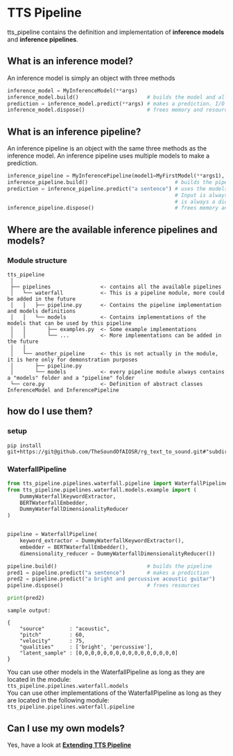 # TTS Pipeline
tts_pipeline contains the definition and implementation of **inference models** and **inference pipelines**.

## What is an inference model?
An inference model is simply an object with three methods
```python
inference_model = MyInferenceModel(**args)
inference_model.build()                      # builds the model and all necessary resources
prediction = inference_model.predict(**args) # makes a prediction. I/O changes depending on the model
inference_model.dispose()                    # frees memory and resources
```

## What is an inference pipeline?
An inference pipeline is an object with the same three methods as the inference model.
An inference pipeline uses multiple models to make a prediction.
```python
inference_pipeline = MyInferencePipeline(model1=MyFirstModel(**args1), model2=MySecondModel(**args2))
inference_pipeline.build()                            # builds the pipeline
prediction = inference_pipeline.predict("a sentence") # uses the models to make a prediction. 
                                                      # Input is always a sentence and output 
                                                      # is always a dictionary with fixed fields
inference_pipeline.dispose()                          # frees memory and resources
```

## Where are the available inference pipelines and models?
### Module structure

    tts_pipeline  
     │
     ├── pipelines                <- contains all the available pipelines    
     │   └── waterfall            <- This is a pipeline module, more could be added in the future    
     │   │   ├── pipeline.py      <- Contains the pipeline implementation and models definitions
     │   │   └── models           <- Contains implementations of the models that can be used by this pipeline    
     │   │       ├── examples.py  <- Some example implementations    
     │   │       └── ...          <- More implementations can be added in the future    
     │   │    
     │   └── another_pipeline     <- this is not actually in the module, it is here only for demonstration purposes    
     │       ├── pipeline.py      
     │       └── models           <- every pipeline module always contains a "models" folder and a "pipeline" folder    
     └── core.py                  <- Definition of abstract classes InferenceModel and InferencePipeline    



## how do I use them?
### setup
``` 
pip install git+https://git@github.com/TheSoundOfAIOSR/rg_text_to_sound.git#"subdirectory=playground/mirco_nani/tts_pipeline" 
```

### **WaterfallPipeline**
```python
from tts_pipeline.pipelines.waterfall.pipeline import WaterfallPipeline
from tts_pipeline.pipelines.waterfall.models.example import (
    DummyWaterfallKeywordExtractor,
    BERTWaterfallEmbedder,
    DummyWaterfallDimensionalityReducer
)


pipeline = WaterfallPipeline(
    keyword_extractor = DummyWaterfallKeywordExtractor(),
    embedder = BERTWaterfallEmbedder(),
    dimensionality_reducer = DummyWaterfallDimensionalityReducer())

pipeline.build()                             # builds the pipeline
pred1 = pipeline.predict("a sentence")       # makes a prediction
pred2 = pipeline.predict("a bright and percussive acoustic guitar")
pipeline.dispose()                           # frees resources

print(pred2)
```
``` sample output: ```
```
{
    "source"        : "acoustic",
    "pitch"         : 60,
    "velocity"      : 75,
    "qualities"     : ['bright', 'percussive'],
    "latent_sample" : [0,0,0,0,0,0,0,0,0,0,0,0,0,0,0,0]
}
```

You can use other models in the WaterfallPipeline as long as they are located in the module:  
 ```tts_pipeline.pipelines.waterfall.models```  
You can use other implementations of the WaterfallPipeline as long as they are located in the following module:   
 ```tts_pipeline.pipelines.waterfall.pipeline```


## Can I use my own models?
Yes, have a look at **[Extending TTS Pipeline](extending_tts_pipeline.md)**